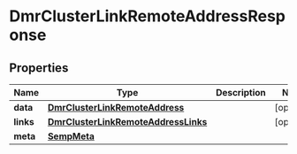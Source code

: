 

# DmrClusterLinkRemoteAddressResponse


## Properties

| Name | Type | Description | Notes |
|------------ | ------------- | ------------- | -------------|
|**data** | [**DmrClusterLinkRemoteAddress**](DmrClusterLinkRemoteAddress.md) |  |  [optional] |
|**links** | [**DmrClusterLinkRemoteAddressLinks**](DmrClusterLinkRemoteAddressLinks.md) |  |  [optional] |
|**meta** | [**SempMeta**](SempMeta.md) |  |  |



